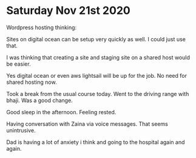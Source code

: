 # Saturday Nov 21st 2020

Wordpress hosting thinking:

Sites on digital ocean can be setup very quickly as well. I could just use that.

I was thinking that creating a site and staging site on a shared host would be easier.

Yes digital ocean or even aws lightsail will be up for the job. No need for shared hosting now.

Took a break from the usual course today. Went to the driving range with bhaji. Was a good change.

Good sleep in the afternoon. Feeling rested.

Having conversation with Zaina via voice messages. That seems unintrusive.

Dad is having a lot of anxiety i think and going to the hospital again and again.